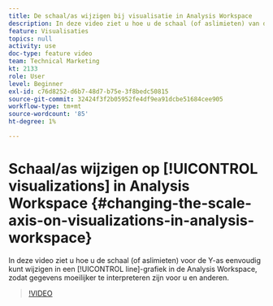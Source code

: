 ```yaml
---
title: De schaal/as wijzigen bij visualisatie in Analysis Workspace
description: In deze video ziet u hoe u de schaal (of aslimieten) van de Y-as op een lijngrafiek in de Analysis Workspace eenvoudig kunt wijzigen, zodat gegevens moeilijker te interpreteren zijn voor u en anderen.
feature: Visualisaties
topics: null
activity: use
doc-type: feature video
team: Technical Marketing
kt: 2133
role: User
level: Beginner
exl-id: c76d8252-d6b7-48d7-b75e-3f8bedc50815
source-git-commit: 32424f3f2b05952fe4df9ea91dcbe51684cee905
workflow-type: tm+mt
source-wordcount: '85'
ht-degree: 1%

---
```


# Schaal/as wijzigen op [!UICONTROL visualizations] in Analysis Workspace {#changing-the-scale-axis-on-visualizations-in-analysis-workspace}

In deze video ziet u hoe u de schaal (of aslimieten) voor de Y-as eenvoudig kunt wijzigen in een [!UICONTROL line]-grafiek in de Analysis Workspace, zodat gegevens moeilijker te interpreteren zijn voor u en anderen.

>[!VIDEO](https://video.tv.adobe.com/v/24708/?quality=12)
